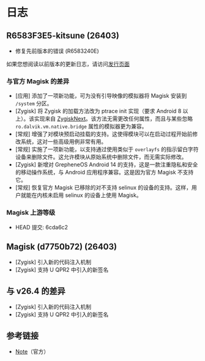 # 日志

## R6583F3E5-kitsune (26403)

- 修复先前版本的错误 (R6583240E)

如果您想阅读以前版本的更新日志，请访问[发行页面](https://github.com/HuskyDG/magisk-files/releases)

### 与官方 Magisk 的差异

- [应用] 添加了一项新功能，可为没有引导映像的模拟器将 Magisk 安装到 `/system` 分区。
- [Zygisk] 将 Zygisk 的加载方法改为 ptrace init 实现（要求 Android 8 以上）。该实现来自 [ZygiskNext](https://github.com/Dr-TSNG/ZygiskNext)。该方法无需更改任何属性，而且与某些忽略 `ro.dalvik.vm.native.bridge` 属性的模拟器更为兼容。
- [常规] 增强了对模块预启动挂载的支持。这使得模块可以在启动过程开始前修改系统，这对一些高级用例非常有用。
- [常规] 实施了一项新功能，以支持通过使用类似于 `overlayfs` 的指示留白字符设备来删除文件。这允许模块从原始系统中删除文件，而无需实际修改。
- [Zygisk] 新增对 GrepheneOS Android 14 的支持，这是一款注重隐私和安全的移动操作系统，与 Android 应用程序兼容。这是因为官方 Magisk 不支持它。
- [常规] 恢复官方 Magisk 已移除的对不支持 selinux 的设备的支持。这样，用户就能在内核未启用 selinux 的设备上使用 Magisk。

### Magisk 上游等级

- HEAD 提交: 6cda6c2

## Magisk (d7750b72) (26403)

- [Zygisk] 引入新的代码注入机制
- [Zygisk] 支持 U QPR2 中引入的新签名

## 与 v26.4 的差异

- [Zygisk] 引入新的代码注入机制
- [Zygisk] 支持 U QPR2 中引入的新签名

## 参考链接

- [Note](https://huskydg.github.io/magisk-files/note.html)（官方）
